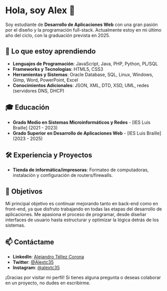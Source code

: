 # Hola, soy Alex 👋

Soy estudiante de **Desarrollo de Aplicaciones Web** con una gran pasión por el diseño y la programación full-stack. Actualmente estoy en mi último año del ciclo, con la graduación prevista en 2025.

## 🚀 Lo que estoy aprendiendo

- **Lenguajes de Programación**: JavaScript, Java, PHP, Python, PL/SQL
- **Frameworks y Tecnologías**: HTML5, CSS3
- **Herramientas y Sistemas**: Oracle Database, SQL, Linux, Windows, Gimp, Word, PowerPoint, Excel
- **Conocimientos Adicionales**: JSON, XML, DTD, XSD, UML, redes (servidores DNS, DHCP)

## 🎓 Educación

- **Grado Medio en Sistemas Microinformáticos y Redes** - [IES Luis Braille] (2021 - 2023)
- **Grado Superior en Desarrollo de Aplicaciones Web** - [IES Luis Braille] (2023 - 2025)

## 🛠 Experiencia y Proyectos

- **Tienda de informática/impresoras**: Formateo de computadoras, instalación y configuración de routers/firewalls.

## 🎯 Objetivos

Mi principal objetivo es continuar mejorando tanto en back-end como en front-end, ya que disfruto trabajando en todas las etapas del desarrollo de aplicaciones. Me apasiona el proceso de programar, desde diseñar interfaces de usuario hasta estructurar y optimizar la lógica detrás de los sistemas.

## 📫 Contáctame

- **LinkedIn**: [Alejandro Téllez Corona](https://www.linkedin.com/in/alejandrotellezcorona/)
- **Twitter**: [@Alextc35](https://x.com/Alextc35)
- **Instagram**: [@alextc35](https://www.instagram.com/alextc35/)

¡Gracias por visitar mi perfil! Si tienes alguna pregunta o deseas colaborar en un proyecto, no dudes en escribirme.
